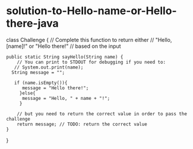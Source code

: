 # solution-to-Hello-name-or-Hello-there-java
class Challenge {
    // Complete this function to return either
    // "Hello, [name]!" or "Hello there!"
    // based on the input
    
    public static String sayHello(String name) {
        // You can print to STDOUT for debugging if you need to:
       // System.out.print(name);
      String message = "";
      
       if (name.isEmpty()){
          message = "Hello there!";
         }else{
          message = "Hello, " + name + "!";
         }
        
        // but you need to return the correct value in order to pass the challenge
        return message; // TODO: return the correct value
    }
}
